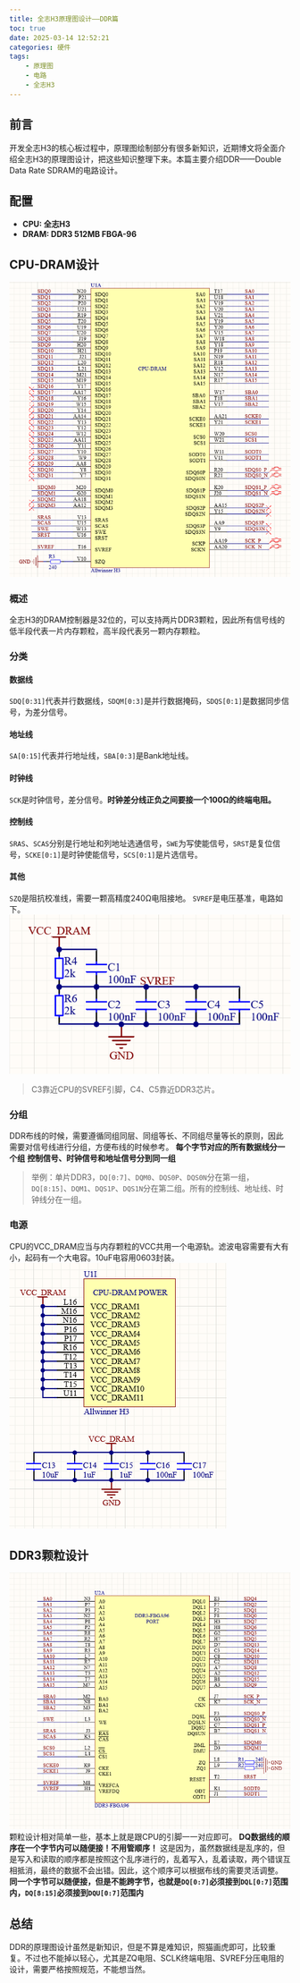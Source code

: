 ```yaml
---
title: 全志H3原理图设计——DDR篇
toc: true
date: 2025-03-14 12:52:21
categories: 硬件
tags: 
    - 原理图
    - 电路
    - 全志H3
---
```


## 前言
开发全志H3的核心板过程中，原理图绘制部分有很多新知识，近期博文将全面介绍全志H3的原理图设计，把这些知识整理下来。本篇主要介绍DDR——Double Data Rate SDRAM的电路设计。

<!-- more -->

## 配置
- **CPU: 全志H3**
- **DRAM: DDR3 512MB FBGA-96**

## CPU-DRAM设计
![CPU-DRAM](全志H3原理图设计——DDR篇/image.png)
### 概述
全志H3的DRAM控制器是32位的，可以支持两片DDR3颗粒，因此所有信号线的低半段代表一片内存颗粒，高半段代表另一颗内存颗粒。
### 分类
#### 数据线
`SDQ[0:31]`代表并行数据线，`SDQM[0:3]`是并行数据掩码，`SDQS[0:1]`是数据同步信号，为差分信号。
#### 地址线
`SA[0:15]`代表并行地址线，`SBA[0:3]`是Bank地址线。
#### 时钟线
`SCK`是时钟信号，差分信号。**时钟差分线正负之间要接一个100Ω的终端电阻。**
#### 控制线
`SRAS`、`SCAS`分别是行地址和列地址选通信号，`SWE`为写使能信号，`SRST`是复位信号，`SCKE[0:1]`是时钟使能信号，`SCS[0:1]`是片选信号。
#### 其他
`SZQ`是阻抗校准线，需要一颗高精度240Ω电阻接地。
`SVREF`是电压基准，电路如下。
![VREF电路](全志H3原理图设计——DDR篇/image-1.png)
> C3靠近CPU的SVREF引脚，C4、C5靠近DDR3芯片。
### 分组
DDR布线的时候，需要遵循同组同层、同组等长、不同组尽量等长的原则，因此需要对信号线进行分组，方便布线的时候参考。
**每个字节对应的所有数据线分一个组**
**控制信号、时钟信号和地址信号分到同一组**
> 举例：单片DDR3，`DQ[0:7]`、`DQM0`、`DQS0P`、`DQS0N`分在第一组，`DQ[8:15]`、`DQM1`、`DQS1P`、`DQS1N`分在第二组。所有的控制线、地址线、时钟线分在一组。
### 电源
CPU的VCC_DRAM应当与内存颗粒的VCC共用一个电源轨。滤波电容需要有大有小，起码有一个大电容。10uF电容用0603封装。
![CPU-VCC_DRAM设计](全志H3原理图设计——DDR篇/image-2.png)

## DDR3颗粒设计
![DDR3颗粒](全志H3原理图设计——DDR篇/image-3.png)
颗粒设计相对简单一些，基本上就是跟CPU的引脚一一对应即可。
**DQ数据线的顺序在一个字节内可以随便接！不用管顺序！**
这是因为，虽然数据线是乱序的，但是写入和读取的顺序都是按照这个乱序进行的，乱着写入，乱着读取，两个错误互相抵消，最终的数据不会出错。因此，这个顺序可以根据布线的需要灵活调整。
**同一个字节可以随便接，但是不能跨字节，也就是`DQ[0:7]`必须接到`DQL[0:7]`范围内，`DQ[8:15]`必须接到`DQU[0:7]`范围内**

## 总结
DDR的原理图设计虽然是新知识，但是不算是难知识，照猫画虎即可，比较重复。不过也不能掉以轻心，尤其是ZQ电阻、SCLK终端电阻、SVREF分压电阻的设计，需要严格按照规范，不能想当然。